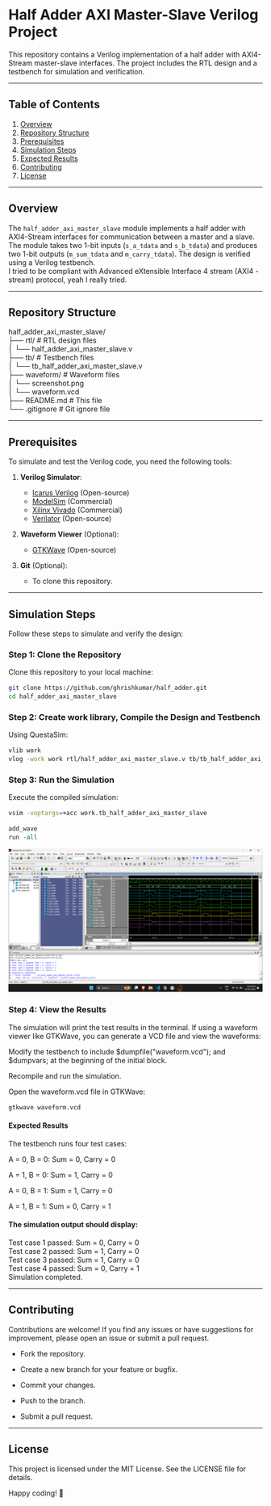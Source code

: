 # Half Adder AXI Master-Slave Verilog Project

This repository contains a Verilog implementation of a half adder with AXI4-Stream master-slave interfaces. The project includes the RTL design and a testbench for simulation and verification.

---

## Table of Contents
1. [Overview](#overview)
2. [Repository Structure](#repository-structure)
3. [Prerequisites](#prerequisites)
4. [Simulation Steps](#simulation-steps)
5. [Expected Results](#expected-results)
6. [Contributing](#contributing)
7. [License](#license)

---

## Overview

The `half_adder_axi_master_slave` module implements a half adder with AXI4-Stream interfaces for communication between a master and a slave. The module takes two 1-bit inputs (`s_a_tdata` and `s_b_tdata`) and produces two 1-bit outputs (`m_sum_tdata` and `m_carry_tdata`). The design is verified using a Verilog testbench.  
I tried to be compliant with Advanced eXtensible Interface 4 stream (AXI4 - stream) protocol, yeah I really tried.

---

## Repository Structure  

half_adder_axi_master_slave/  
├── rtl/ # RTL design files  
│ └── half_adder_axi_master_slave.v  
├── tb/ # Testbench files  
│ └── tb_half_adder_axi_master_slave.v  
├── waveform/ # Waveform files  
│ └── screenshot.png  
│ └── waveform.vcd  
├── README.md # This file  
└── .gitignore # Git ignore file  

---

## Prerequisites

To simulate and test the Verilog code, you need the following tools:

1. **Verilog Simulator**:
   - [Icarus Verilog](http://iverilog.icarus.com/) (Open-source)
   - [ModelSim](https://www.mentor.com/products/fpga/modelSim/) (Commercial)
   - [Xilinx Vivado](https://www.xilinx.com/products/design-tools/vivado.html) (Commercial)
   - [Verilator](https://www.veripool.org/wiki/verilator) (Open-source)

2. **Waveform Viewer** (Optional):
   - [GTKWave](http://gtkwave.sourceforge.net/) (Open-source)

3. **Git** (Optional):
   - To clone this repository.

---

## Simulation Steps

Follow these steps to simulate and verify the design:

### Step 1: Clone the Repository
Clone this repository to your local machine:
```bash
git clone https://github.com/ghrishkumar/half_adder.git
cd half_adder_axi_master_slave
```

### Step 2: Create work library, Compile the Design and Testbench
Using QuestaSim:
```bash
vlib work
vlog -work work rtl/half_adder_axi_master_slave.v tb/tb_half_adder_axi_master_slave.v
```

### Step 3: Run the Simulation
Execute the compiled simulation:
```bash
vsim -voptargs=+acc work.tb_half_adder_axi_master_slave
```
```tcl
add_wave
run -all
```
![screenshot](https://github.com/gharishkumar/half_adder/blob/main/half_adder_axi_master_slave/waveform/screenshot.png?raw=true)
### Step 4: View the Results
The simulation will print the test results in the terminal. If using a waveform viewer like GTKWave, you can generate a VCD file and view the waveforms:

Modify the testbench to include $dumpfile("waveform.vcd"); and $dumpvars; at the beginning of the initial block.

Recompile and run the simulation.

Open the waveform.vcd file in GTKWave:

```bash
gtkwave waveform.vcd
```

#### Expected Results
The testbench runs four test cases:

A = 0, B = 0: Sum = 0, Carry = 0

A = 1, B = 0: Sum = 1, Carry = 0

A = 0, B = 1: Sum = 1, Carry = 0

A = 1, B = 1: Sum = 0, Carry = 1

#### The simulation output should display:

Test case 1 passed: Sum = 0, Carry = 0  
Test case 2 passed: Sum = 1, Carry = 0  
Test case 3 passed: Sum = 1, Carry = 0  
Test case 4 passed: Sum = 0, Carry = 1  
Simulation completed.  

---

## Contributing
Contributions are welcome! If you find any issues or have suggestions for improvement, please open an issue or submit a pull request.

- Fork the repository.

- Create a new branch for your feature or bugfix.

- Commit your changes.

- Push to the branch.

- Submit a pull request.

---

## License
This project is licensed under the MIT License. See the LICENSE file for details.

Happy coding! 🚀
